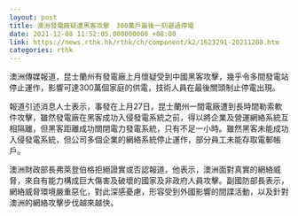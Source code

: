 ```yaml
---
layout: post
title: 澳洲發電廠疑遭黑客攻擊　300萬戶最後一刻避過停電
date: 2021-12-08 11:52:05.000000000 +08:00
link: https://news.rthk.hk/rthk/ch/component/k2/1623291-20211208.htm
categories: rthk
---
```


澳洲傳媒報道，昆士蘭州有發電廠上月懷疑受到中國黑客攻擊，幾乎令多間發電站停止運作，影響可達300萬個家庭的供電，技術人員在最後關頭制止停電出現。

報道引述消息人士表示，事發在上月27日，昆士蘭州一間電廠遭到長時間勒索軟件攻擊，雖然發電廠在黑客成功入侵發電系統之前，得以將企業及營運網絡系統互相隔離，但黑客距離成功關閉電力發電系統，只有不足一小時。雖然黑客未能成功入侵發電系統，但公司多個企業的網絡系統停止運作，部分員工未能存取電郵帳戶。

澳洲財政部長弗萊登伯格拒絕證實或否認報道，他表示，澳洲面對真實的網絡威脅，來自有能力構成巨大傷害及破壞的國家及非政府人員攻擊。副國防部長表示，網絡威脅環境嚴重惡化，對此深感憂慮，形容受到外國影響的間諜活動，以及針對澳洲的網絡攻擊步伐越來越快。
